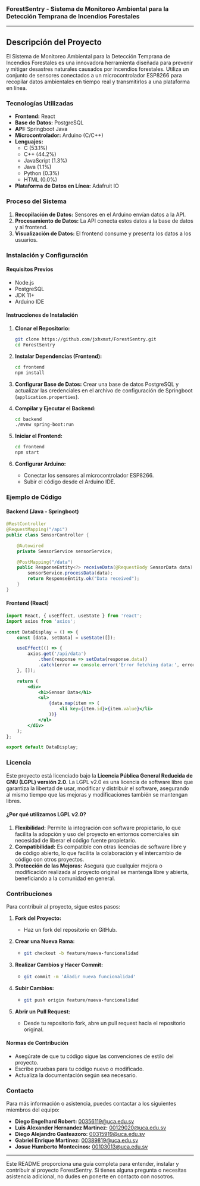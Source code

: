 ### ForestSentry - Sistema de Monitoreo Ambiental para la Detección Temprana de Incendios Forestales

---

## Descripción del Proyecto

El Sistema de Monitoreo Ambiental para la Detección Temprana de Incendios Forestales es una innovadora herramienta diseñada para prevenir y mitigar desastres naturales causados por incendios forestales. Utiliza un conjunto de sensores conectados a un microcontrolador ESP8266 para recopilar datos ambientales en tiempo real y transmitirlos a una plataforma en línea.

### Tecnologías Utilizadas

- **Frontend:** React
- **Base de Datos:** PostgreSQL
- **API:** Springboot Java
- **Microcontrolador:** Arduino (C/C++)
- **Lenguajes:**
  - C (53.1%)
  - C++ (44.2%)
  - JavaScript (1.3%)
  - Java (1.1%)
  - Python (0.3%)
  - HTML (0.0%)
- **Plataforma de Datos en Línea:** Adafruit IO

### Proceso del Sistema

1. **Recopilación de Datos:** Sensores en el Arduino envían datos a la API.
2. **Procesamiento de Datos:** La API conecta estos datos a la base de datos y al frontend.
3. **Visualización de Datos:** El frontend consume y presenta los datos a los usuarios.

### Instalación y Configuración

#### Requisitos Previos

- Node.js
- PostgreSQL
- JDK 11+
- Arduino IDE

#### Instrucciones de Instalación

1. **Clonar el Repositorio:**
   ```sh
   git clone https://github.com/jxhxmxt/ForestSentry.git
   cd ForestSentry
   ```

2. **Instalar Dependencias (Frontend):**
   ```sh
   cd frontend
   npm install
   ```

3. **Configurar Base de Datos:**
   Crear una base de datos PostgreSQL y actualizar las credenciales en el archivo de configuración de Springboot (`application.properties`).

4. **Compilar y Ejecutar el Backend:**
   ```sh
   cd backend
   ./mvnw spring-boot:run
   ```

5. **Iniciar el Frontend:**
   ```sh
   cd frontend
   npm start
   ```

6. **Configurar Arduino:**
   - Conectar los sensores al microcontrolador ESP8266.
   - Subir el código desde el Arduino IDE.

### Ejemplo de Código

#### Backend (Java - Springboot)
```java
@RestController
@RequestMapping("/api")
public class SensorController {

    @Autowired
    private SensorService sensorService;

    @PostMapping("/data")
    public ResponseEntity<?> receiveData(@RequestBody SensorData data) {
        sensorService.processData(data);
        return ResponseEntity.ok("Data received");
    }
}
```

#### Frontend (React)
```jsx
import React, { useEffect, useState } from 'react';
import axios from 'axios';

const DataDisplay = () => {
    const [data, setData] = useState([]);

    useEffect(() => {
        axios.get('/api/data')
            .then(response => setData(response.data))
            .catch(error => console.error('Error fetching data:', error));
    }, []);

    return (
        <div>
            <h1>Sensor Data</h1>
            <ul>
                {data.map(item => (
                    <li key={item.id}>{item.value}</li>
                ))}
            </ul>
        </div>
    );
};

export default DataDisplay;
```

### Licencia

Este proyecto está licenciado bajo la **Licencia Pública General Reducida de GNU (LGPL) versión 2.0**. La LGPL v2.0 es una licencia de software libre que garantiza la libertad de usar, modificar y distribuir el software, asegurando al mismo tiempo que las mejoras y modificaciones también se mantengan libres.

#### ¿Por qué utilizamos LGPL v2.0?

1. **Flexibilidad:** Permite la integración con software propietario, lo que facilita la adopción y uso del proyecto en entornos comerciales sin necesidad de liberar el código fuente propietario.
2. **Compatibilidad:** Es compatible con otras licencias de software libre y de código abierto, lo que facilita la colaboración y el intercambio de código con otros proyectos.
3. **Protección de las Mejoras:** Asegura que cualquier mejora o modificación realizada al proyecto original se mantenga libre y abierta, beneficiando a la comunidad en general.

### Contribuciones

Para contribuir al proyecto, sigue estos pasos:

1. **Fork del Proyecto:**
   - Haz un fork del repositorio en GitHub.

2. **Crear una Nueva Rama:**
   - ```sh
     git checkout -b feature/nueva-funcionalidad
     ```

3. **Realizar Cambios y Hacer Commit:**
   - ```sh
     git commit -m 'Añadir nueva funcionalidad'
     ```

4. **Subir Cambios:**
   - ```sh
     git push origin feature/nueva-funcionalidad
     ```

5. **Abrir un Pull Request:**
   - Desde tu repositorio fork, abre un pull request hacia el repositorio original.

#### Normas de Contribución

- Asegúrate de que tu código sigue las convenciones de estilo del proyecto.
- Escribe pruebas para tu código nuevo o modificado.
- Actualiza la documentación según sea necesario.

### Contacto

Para más información o asistencia, puedes contactar a los siguientes miembros del equipo:

- **Diego Engelhard Robert:** 00356119@uca.edu.sv
- **Luis Alexander Hernandez Martinez:** 00129020@uca.edu.sv
- **Diego Alejandro Gasteazoro:** 00315919@uca.edu.sv
- **Gabriel Enrique Martínez:** 00389819@uca.edu.sv
- **Josue Humberto Montecinos:** 00103013@uca.edu.sv

---

Este README proporciona una guía completa para entender, instalar y contribuir al proyecto ForestSentry. Si tienes alguna pregunta o necesitas asistencia adicional, no dudes en ponerte en contacto con nosotros.